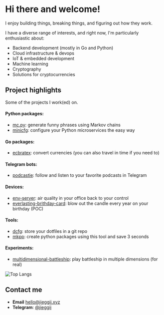 # Hi there and welcome!

I enjoy building things, breaking things, and figuring out how they work.

I have a diverse range of interests, and right now, I'm particularly enthusiastic about:
- Backend development (mostly in Go and Python)
- Cloud infrastructure & devops
- IoT & embedded development
- Machine learning
- Cryptography
- Solutions for cryptocurrencies

## Project highlights
Some of the projects I work(ed) on. 

#### Python packages:
- [mc.py](https://github.com/jieggii/mc.py): generate funny phrases using Markov chains
- [minicfg](https://github.com/jieggii/minicfg): configure your Python microservices the easy way

#### Go packages:
- [ecbratex](https://github.com/jieggii/ecbratex): convert currencies (you can also travel in time if you need to)

#### Telegram bots:
- [podcastie](https://github.com/jieggii/podcastie): follow and listen to your favorite podcasts in Telegram

#### Devices:
- [env-server](https://github.com/jieggii/env-server): air quality in your office back to your control
- [everlasting-brithday-card](https://github.com/jieggii/everlasting-birthday-card): blow out the candle every year on your birthday (POC)

#### Tools:
- [dcfg](https://github.com/jieggii/dcfg): store your dotfiles in a git repo
- [mkpp](https://github.com/jieggii/mkpp): create python packages using this tool and save 3 seconds

#### Experiments:
- [multidimensional-battleship](https://github.com/jieggii/multidimensional-battleship): play battleship in multiple dimensions (for real)

![Top Langs](https://github-readme-stats.vercel.app/api/top-langs/?username=jieggii&layout=compact)

## Contact me
- **Email** [hello@jieggii.xyz](mailto:hello@jieggii.xyz)
- **Telegram**: [@jieggii](https://jieggii.t.me)
